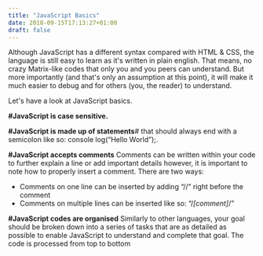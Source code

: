 ```yaml
---
title: "JavaScript Basics"
date: 2018-09-15T17:13:27+01:00
draft: false
---
```


Although JavaScript has a different syntax compared with HTML & CSS, the language is still easy to learn as it's written in plain english. That means, no crazy Matrix-like codes that only you and you peers can understand. <!--more-->
But more importantly (and that's only an assumption at this point), it will make it much easier to debug and for others (you, the reader) to understand.

Let's have a look at JavaScript basics.

**#JavaScript is case sensitive.**

**#JavaScript is made up of statements**#
that should always end with a semicolon like so: console log(“Hello World”);. 

**#JavaScript accepts comments**
Comments can be written within your code to further explain a line or add important details however, it is important to note how to properly insert a comment. There are two ways:
-	Comments on one line can be inserted by adding “//” right before the comment
-	Comments on multiple lines can be inserted like so: “/*[comment]*/”

**#JavaScript codes are organised**
Similarly to other languages, your goal should be broken down into a series of tasks that are as detailed as possible to enable JavaScript to understand and complete that goal. The code is processed from top to bottom 
